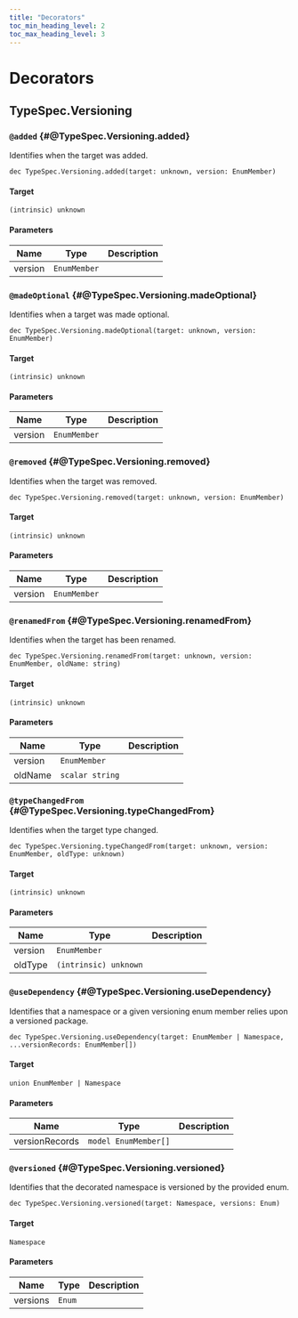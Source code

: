 ```yaml
---
title: "Decorators"
toc_min_heading_level: 2
toc_max_heading_level: 3
---
```


# Decorators

## TypeSpec.Versioning

### `@added` {#@TypeSpec.Versioning.added}

Identifies when the target was added.

```typespec
dec TypeSpec.Versioning.added(target: unknown, version: EnumMember)
```

#### Target

`(intrinsic) unknown`

#### Parameters

| Name    | Type         | Description |
| ------- | ------------ | ----------- |
| version | `EnumMember` |             |

### `@madeOptional` {#@TypeSpec.Versioning.madeOptional}

Identifies when a target was made optional.

```typespec
dec TypeSpec.Versioning.madeOptional(target: unknown, version: EnumMember)
```

#### Target

`(intrinsic) unknown`

#### Parameters

| Name    | Type         | Description |
| ------- | ------------ | ----------- |
| version | `EnumMember` |             |

### `@removed` {#@TypeSpec.Versioning.removed}

Identifies when the target was removed.

```typespec
dec TypeSpec.Versioning.removed(target: unknown, version: EnumMember)
```

#### Target

`(intrinsic) unknown`

#### Parameters

| Name    | Type         | Description |
| ------- | ------------ | ----------- |
| version | `EnumMember` |             |

### `@renamedFrom` {#@TypeSpec.Versioning.renamedFrom}

Identifies when the target has been renamed.

```typespec
dec TypeSpec.Versioning.renamedFrom(target: unknown, version: EnumMember, oldName: string)
```

#### Target

`(intrinsic) unknown`

#### Parameters

| Name    | Type            | Description |
| ------- | --------------- | ----------- |
| version | `EnumMember`    |             |
| oldName | `scalar string` |             |

### `@typeChangedFrom` {#@TypeSpec.Versioning.typeChangedFrom}

Identifies when the target type changed.

```typespec
dec TypeSpec.Versioning.typeChangedFrom(target: unknown, version: EnumMember, oldType: unknown)
```

#### Target

`(intrinsic) unknown`

#### Parameters

| Name    | Type                  | Description |
| ------- | --------------------- | ----------- |
| version | `EnumMember`          |             |
| oldType | `(intrinsic) unknown` |             |

### `@useDependency` {#@TypeSpec.Versioning.useDependency}

Identifies that a namespace or a given versioning enum member relies upon a versioned package.

```typespec
dec TypeSpec.Versioning.useDependency(target: EnumMember | Namespace, ...versionRecords: EnumMember[])
```

#### Target

`union EnumMember | Namespace`

#### Parameters

| Name           | Type                 | Description |
| -------------- | -------------------- | ----------- |
| versionRecords | `model EnumMember[]` |             |

### `@versioned` {#@TypeSpec.Versioning.versioned}

Identifies that the decorated namespace is versioned by the provided enum.

```typespec
dec TypeSpec.Versioning.versioned(target: Namespace, versions: Enum)
```

#### Target

`Namespace`

#### Parameters

| Name     | Type   | Description |
| -------- | ------ | ----------- |
| versions | `Enum` |             |
